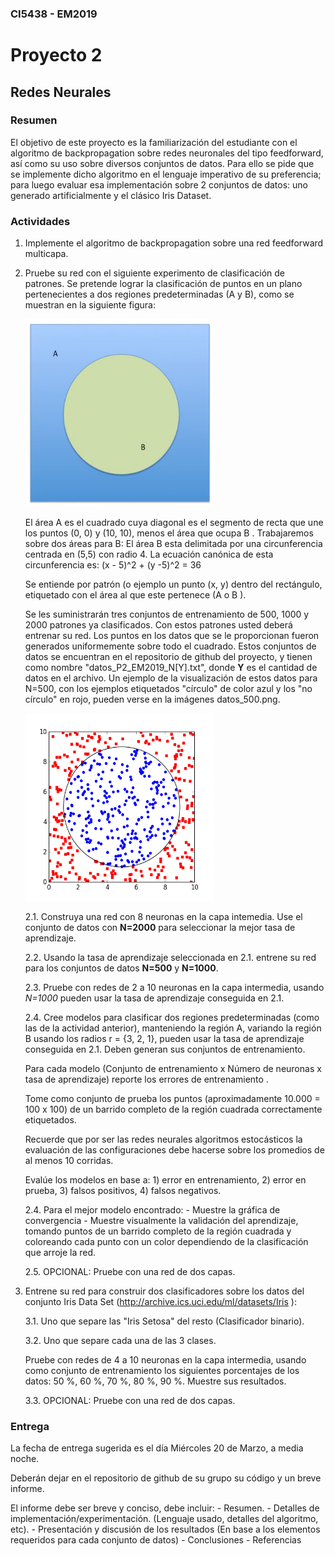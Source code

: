 ### CI5438 - EM2019

# Proyecto 2

## Redes Neurales

### Resumen
El objetivo de este proyecto es la familiarización del estudiante con el algoritmo de backpropagation sobre redes neuronales del tipo feedforward, así como su uso sobre diversos conjuntos de datos. Para ello se pide que se implemente dicho algoritmo en el lenguaje imperativo de su preferencia; para luego evaluar esa implementación sobre 2 conjuntos de datos: uno generado artificialmente y el clásico Iris Dataset.

### Actividades

1. Implemente el algoritmo de backpropagation sobre una red feedforward multicapa.

2. Pruebe su red con el siguiente experimento de clasificación de patrones. Se pretende lograr la clasificación de puntos en un plano pertenecientes a dos regiones predeterminadas (A y B), como se muestran en la siguiente figura:

 

	
	<img src="circulo.jpg" width="300" height="300">


	El área A es el cuadrado cuya diagonal es el segmento de recta que une los puntos (0, 0) y (10, 10), menos el área que ocupa B . Trabajaremos sobre dos áreas para B:
	El área B esta delimitada por una circunferencia centrada en (5,5) con radio 4. La ecuación canónica de esta circunferencia es: (x - 5)^2 + (y -5)^2 = 36

	Se entiende por patrón (o ejemplo un punto (x, y) dentro del rectángulo, etiquetado con el área al que este pertenece (A o B ). 
	
	Se les suministrarán tres conjuntos de entrenamiento de 500, 1000 y 2000 patrones ya clasificados. Con estos patrones usted deberá entrenar su red. Los puntos en los datos que se le proporcionan fueron generados uniformemente sobre todo el cuadrado. Estos conjuntos de datos se encuentran en el repositorio de github del proyecto, y tienen como nombre "datos_P2_EM2019_N[Y].txt", donde **Y** es el cantidad de datos en el archivo. Un ejemplo de la visualización de estos datos para N=500, con los ejemplos etiquetados "círculo" de color azul y los "no círculo" en rojo, pueden verse en la imágenes datos_500.png. 

	<img src="datos_500.png" width="300" height="300">

	2.1. Construya una red con 8 neuronas en la capa intemedia. Use el conjunto de datos con **N=2000** para seleccionar la mejor tasa de aprendizaje.

	2.2. Usando la tasa de aprendizaje seleccionada en 2.1. entrene su red para los conjuntos de datos 
	**N=500** y **N=1000**.  

	2.3. Pruebe con redes de 2 a 10 neuronas en la capa intermedia, usando *N=1000* pueden usar la tasa de aprendizaje conseguida en 2.1. 

	2.4. Cree modelos para clasificar dos regiones predeterminadas (como las de la actividad anterior), manteniendo la región A, variando la región B usando los radios r = {3, 2, 1}, pueden usar la tasa de aprendizaje conseguida en 2.1.  Deben generan sus conjuntos de entrenamiento. 


	Para cada modelo (Conjunto de entrenamiento x Número de neuronas x tasa de aprendizaje) reporte los errores de entrenamiento . 

	Tome como conjunto de prueba los puntos (aproximadamente 10.000 = 100 x 100) de un barrido completo de la región cuadrada correctamente etiquetados. 

	Recuerde que por ser las redes neurales algoritmos estocásticos la evaluación de las configuraciones debe hacerse sobre los promedios de al menos 10 corridas. 

	Evalúe los modelos en base a: 1) error en entrenamiento, 2) error en prueba, 3) falsos positivos, 4) falsos negativos. 

	2.4. Para el mejor modelo  encontrado: 
		- Muestre la gráfica de convergencia 
		- Muestre visualmente la validación del aprendizaje, tomando puntos de un barrido completo de la región cuadrada y coloreando cada punto con un color dependiendo de la clasificación que arroje la red. 

	
	2.5. OPCIONAL: Pruebe con una red de dos capas.


3. Entrene su red para construir dos clasificadores sobre los datos del conjunto Iris Data Set
(http://archive.ics.uci.edu/ml/datasets/Iris ):

	3.1. Uno que separe las "Iris Setosa" del resto (Clasificador binario).

	3.2. Uno que separe cada una de las 3 clases.

	Pruebe con redes de 4 a 10 neuronas en la capa intermedia, usando como conjunto de entrenamiento los siguientes porcentajes de los datos: 50 %, 60 %, 70 %, 80 %, 90 %. Muestre sus resultados. 

	3.3. OPCIONAL: Pruebe con una red de dos capas.

### Entrega

La fecha de entrega sugerida es el día Miércoles 20 de Marzo, a media noche.

Deberán dejar en el repositorio de github de su grupo su código y un breve informe.

El informe debe ser breve y conciso, debe incluir:
	- Resumen. 
	- Detalles de implementación/experimentación. (Lenguaje usado, detalles del algoritmo, etc). 
	- Presentación y discusión de los resultados (En base a los elementos requeridos para cada conjunto de datos) 
	- Conclusiones 
	- Referencias